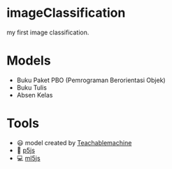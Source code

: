 # imageClassification
my first image classification.

# Models
- Buku Paket PBO (Pemrograman Berorientasi Objek)
- Buku Tulis
- Absen Kelas

# Tools
- 😃 model created by [Teachablemachine](https://teachablemachine.withgoogle.com/)
- 🌈 [p5js](https://p5js.org/)
- 💻 [ml5js](https://ml5js.org/)
